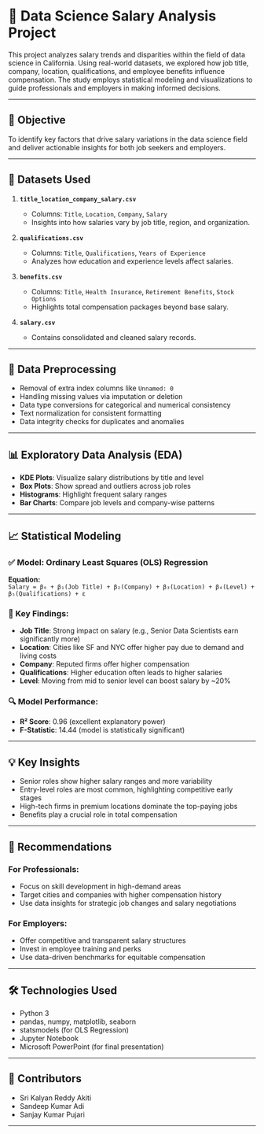 # 💼 Data Science Salary Analysis Project

This project analyzes salary trends and disparities within the field of data science in California. Using real-world datasets, we explored how job title, company, location, qualifications, and employee benefits influence compensation. The study employs statistical modeling and visualizations to guide professionals and employers in making informed decisions.

---

## 🎯 Objective

To identify key factors that drive salary variations in the data science field and deliver actionable insights for both job seekers and employers.

---

## 📂 Datasets Used

1. **`title_location_company_salary.csv`**  
   - Columns: `Title`, `Location`, `Company`, `Salary`  
   - Insights into how salaries vary by job title, region, and organization.

2. **`qualifications.csv`**  
   - Columns: `Title`, `Qualifications`, `Years of Experience`  
   - Analyzes how education and experience levels affect salaries.

3. **`benefits.csv`**  
   - Columns: `Title`, `Health Insurance`, `Retirement Benefits`, `Stock Options`  
   - Highlights total compensation packages beyond base salary.

4. **`salary.csv`**  
   - Contains consolidated and cleaned salary records.

---

## 🧹 Data Preprocessing

- Removal of extra index columns like `Unnamed: 0`
- Handling missing values via imputation or deletion
- Data type conversions for categorical and numerical consistency
- Text normalization for consistent formatting
- Data integrity checks for duplicates and anomalies

---

## 📊 Exploratory Data Analysis (EDA)

- **KDE Plots**: Visualize salary distributions by title and level
- **Box Plots**: Show spread and outliers across job roles
- **Histograms**: Highlight frequent salary ranges
- **Bar Charts**: Compare job levels and company-wise patterns

---

## 📈 Statistical Modeling

### ✅ Model: Ordinary Least Squares (OLS) Regression
**Equation:**  
`Salary = β₀ + β₁(Job Title) + β₂(Company) + β₃(Location) + β₄(Level) + β₅(Qualifications) + ε`

### 📌 Key Findings:
- **Job Title**: Strong impact on salary (e.g., Senior Data Scientists earn significantly more)
- **Location**: Cities like SF and NYC offer higher pay due to demand and living costs
- **Company**: Reputed firms offer higher compensation
- **Qualifications**: Higher education often leads to higher salaries
- **Level**: Moving from mid to senior level can boost salary by ~20%

### 🔍 Model Performance:
- **R² Score**: 0.96 (excellent explanatory power)
- **F-Statistic**: 14.44 (model is statistically significant)

---

## 💡 Key Insights

- Senior roles show higher salary ranges and more variability
- Entry-level roles are most common, highlighting competitive early stages
- High-tech firms in premium locations dominate the top-paying jobs
- Benefits play a crucial role in total compensation

---

## 🎯 Recommendations

### For Professionals:
- Focus on skill development in high-demand areas
- Target cities and companies with higher compensation history
- Use data insights for strategic job changes and salary negotiations

### For Employers:
- Offer competitive and transparent salary structures
- Invest in employee training and perks
- Use data-driven benchmarks for equitable compensation

---

## 🛠 Technologies Used

- Python 3
- pandas, numpy, matplotlib, seaborn
- statsmodels (for OLS Regression)
- Jupyter Notebook
- Microsoft PowerPoint (for final presentation)

---

## 👥 Contributors

- Sri Kalyan Reddy Akiti  
- Sandeep Kumar Adi  
- Sanjay Kumar Pujari  
---
